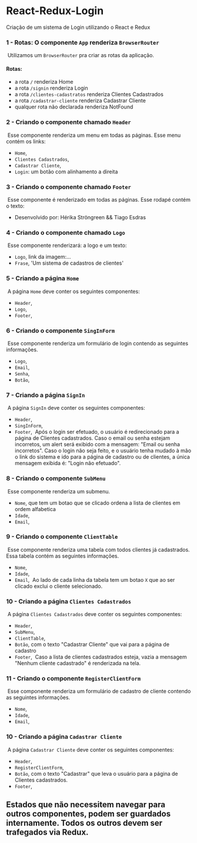 # React-Redux-Login
Criação de um sistema de Login utilizando o React e Redux

### 1 - Rotas: O componente `App` renderiza `BrowserRouter`
​
Utilizamos um `BrowserRouter` pra criar as rotas da aplicação.
​
#### Rotas:
- a rota `/` renderiza Home
- a rota `/signin` renderiza Login
- a rota `/clientes-cadastratos` renderiza Clientes Cadastrados
- a rota `/cadastrar-cliente` renderiza Cadastrar Cliente
- qualquer rota não declarada renderiza NotFound
​
### 2 - Criando o componente chamado `Header`
​
Esse componente renderiza um menu em todas as páginas. Esse menu contém os links:
​
  - `Home`,
  - `Clientes Cadastrados`,
  - `Cadastrar Cliente`,
  - `Login`: um botão com alinhamento a direita
​
### 3 - Criando o componente chamado `Footer`
​
Esse componente é renderizado em todas as páginas. Esse rodapé contém o texto:
​
  - Desenvolvido por: Hérika Ströngreen && Tiago Esdras
​
### 4 - Criando o componente chamado `Logo`
​
Esse componente renderizará: a logo e um texto:
​
  - `Logo`, link da imagem:...
  - `Frase`, 'Um sistema de cadastros de clientes'
​
### 5 - Criando a página `Home`
​
A página `Home` deve conter os seguintes componentes:
​
  - `Header`,
  - `Logo`,
  - `Footer`,
​
### 6 - Criando o componente `SingInForm`
​
Esse componente renderiza um formulário de login contendo as seguintes informações. 
​
  - `Logo`,
  - `Email`,
  - `Senha`,
  - `Botão`,
​
​
### 7 - Criando a página `SignIn`
​
A página `SignIn` deve conter os seguintes componentes:
​
  - `Header`,
  - `SingInForm`,
  - `Footer`,
​
Após o login ser efetuado, o usuário é redirecionado para a página de Clientes cadastrados.
Caso o email ou senha estejam incorretos, um alert será exibido com a mensagem: "Email ou senha incorretos".
Caso o login não seja feito, e o usuário tenha mudado à mão o link do sistema e ido para a página de cadastro ou de clientes, a única mensagem exibida é: "Login não efetuado".
​
### 8 - Criando o componente `SubMenu`
​
Esse componente renderiza um submenu.
​
  - `Nome`, que tem um botao que se clicado ordena a lista de clientes em ordem alfabetica
  - `Idade`,
  - `Email`,
​
### 9 - Criando o componente `ClientTable`
​
Esse componente renderiza uma tabela com todos clientes já cadastrados.
Essa tabela contém as seguintes informações. 
​
  - `Nome`,
  - `Idade`,
  - `Email`,
​
Ao lado de cada linha da tabela tem um botao `X` que ao ser clicado exclui o cliente selecionado.
​
### 10 - Criando a página `Clientes Cadastrados`
​
A página `Clientes Cadastrados` deve conter os seguintes componentes:
​
  - `Header`,
  - `SubMenu`,
  - `ClientTable`,
  - `Botão`, com o texto "Cadastrar Cliente" que vai para a página de cadastro
  - `Footer`,
​
Caso a lista de clientes cadastrados esteja, vazia a mensagem "Nenhum cliente cadastrado" é renderizada na tela.
​
### 11 - Criando o componente `RegisterClientForm`
​
Esse componente renderiza um formulário de cadastro de cliente contendo as seguintes informações. 
​
  - `Nome`,
  - `Idade`,
  - `Email`,
​
### 10 - Criando a página `Cadastrar Cliente`
​
A página `Cadastrar Cliente` deve conter os seguintes componentes:
​
  - `Header`,
  - `RegisterClientForm`,
  - `Botão`, com o texto "Cadastrar" que leva o usuário para a página de Clientes cadastrados.
  - `Footer`,
​
​
## Estados que não necessitem navegar para outros componentes, podem ser guardados internamente. Todos os outros devem ser trafegados via Redux.
